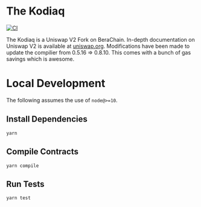 # The Kodiaq

[![CI](https://github.com/BeraChain/kodiaq-periphery/actions/workflows/CI.yml/badge.svg)](https://github.com/BeraChain/kodiaq-periphery/actions/workflows/CI.yml)
<!-- [![npm](https://img.shields.io/npm/v/@uniswap/v2-periphery?style=flat-square)](https://npmjs.com/package/@uniswap/v2-periphery) -->

The Kodiaq is a Uniswap V2 Fork on BeraChain. In-depth documentation on Uniswap V2 is available at [uniswap.org](https://uniswap.org/docs). Modifications have been made to update the compilier from 0.5.16 => 0.8.10. This comes with a bunch of gas savings which is awesome.

# Local Development

The following assumes the use of `node@>=10`.

## Install Dependencies

`yarn`

## Compile Contracts

`yarn compile`

## Run Tests

`yarn test`